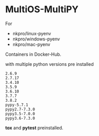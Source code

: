 # MultiOS-MultiPY
For
* nkpro/linux-pyenv
* nkpro/windows-pyenv
* nkpro/mac-pyenv  

Containers in Docker-Hub.  

with multiple python versions pre installed  
```
2.6.9
2.7.17
3.4.10
3.5.9
3.6.10
3.7.7
3.8.2
pypy-5.7.1
pypy2.7-7.3.0
pypy3.5-7.0.0
pypy3.6-7.3.0
```
**tox** and **pytest** preinstalled.

